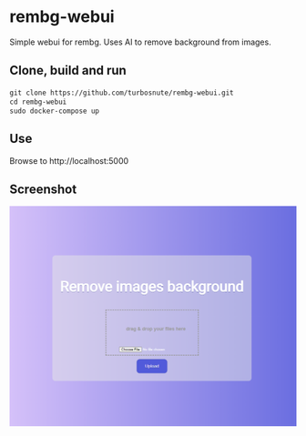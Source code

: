 # rembg-webui
Simple webui for rembg. Uses AI to remove background from images.

## Clone, build and run
```
git clone https://github.com/turbosnute/rembg-webui.git
cd rembg-webui
sudo docker-compose up
```

## Use
Browse to http://localhost:5000

## Screenshot
![Webui](snap.png)
